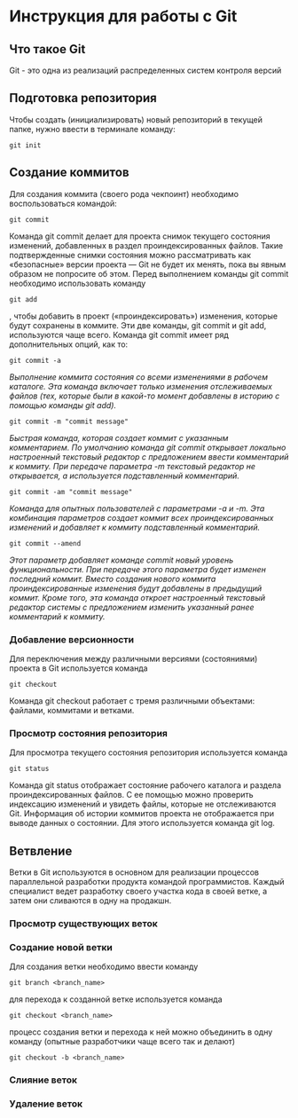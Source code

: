 # **Инструкция для работы с Git**

## Что такое Git
Git - это одна из реализаций распределенных систем контроля версий
## Подготовка репозитория
Чтобы создать (инициализировать) новый репозиторий в текущей папке, нужно ввести в терминале команду:

    git init
## Создание коммитов
Для создания коммита (своего рода чекпоинт) необходимо воспользоваться командой:

    git commit
Команда git commit делает для проекта снимок текущего состояния изменений, добавленных в раздел проиндексированных файлов. Такие подтвержденные снимки состояния можно рассматривать как «безопасные» версии проекта — Git не будет их менять, пока вы явным образом не попросите об этом. Перед выполнением команды git commit необходимо использовать команду 

    git add

, чтобы добавить в проект («проиндексировать») изменения, которые будут сохранены в коммите. Эти две команды, git commit и git add, используются чаще всего.
Команда git commit имеет ряд дополнительных опций, как то:

    git commit -a
*Выполнение коммита состояния со всеми изменениями в рабочем каталоге. Эта команда включает только изменения отслеживаемых файлов (тех, которые были в какой-то момент добавлены в историю с помощью команды git add).*

    git commit -m "commit message"
*Быстрая команда, которая создает коммит с указанным комментарием. По умолчанию команда git commit открывает локально настроенный текстовый редактор с предложением ввести комментарий к коммиту. При передаче параметра -m текстовый редактор не открывается, а используется подставленный комментарий.*

    git commit -am "commit message"
*Команда для опытных пользователей с параметрами -a и -m. Эта комбинация параметров создает коммит всех проиндексированных изменений и добавляет к коммиту подставленный комментарий.*

    git commit --amend
*Этот параметр добавляет команде commit новый уровень функциональности. При передаче этого параметра будет изменен последний коммит. Вместо создания нового коммита проиндексированные изменения будут добавлены в предыдущий коммит. Кроме того, эта команда откроет настроенный текстовый редактор системы с предложением изменить указанный ранее комментарий к коммиту.*
### Добавление версионности
Для переключения между различными версиями (состояниями) проекта в Git используется команда

    git checkout

Команда git checkout работает с тремя различными объектами: файлами, коммитами и ветками.

### Просмотр состояния репозитория
Для просмотра текущего состояния репозитория используется команда

    git status
Команда git status отображает состояние рабочего каталога и раздела проиндексированных файлов. С ее помощью можно проверить индексацию изменений и увидеть файлы, которые не отслеживаются Git. Информация об истории коммитов проекта не отображается при выводе данных о состоянии. Для этого используется команда git log.

## Ветвление
Ветки в Git используются в основном для реализации процессов параллельной разработки продукта командой программистов. Каждый специалист ведет разработку своего участка кода в своей ветке, а затем они сливаются в одну на продакшн.

### Просмотр существующих веток

### Создание новой ветки
Для создания ветки необходимо ввести команду 

    git branch <branch_name>

для перехода к созданной ветке используется команда

    git checkout <branch_name>

процесс создания ветки и перехода к ней можно объединить в одну команду (опытные разработчики чаще всего так и делают)

    git checkout -b <branch_name>

### Слияние веток

### Удаление веток